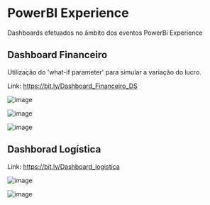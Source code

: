 # PowerBI Experience
 Dashboards efetuados no âmbito dos eventos PowerBi Experience

## Dashboard Financeiro

Utilização do 'what-if parameter' para simular a variação do lucro.


Link: https://bit.ly/Dashboard_Financeiro_DS

![image](https://user-images.githubusercontent.com/10911021/158082685-d02bb163-7e4d-41d6-9c24-ab44dd7b9007.png)

![image](https://user-images.githubusercontent.com/10911021/158082696-5aa31cb1-a0b1-4bb2-b81e-e2b1bbef451a.png)

![image](https://user-images.githubusercontent.com/10911021/158082727-cf70a9a2-6a34-4b46-a05c-de9629cae986.png)


## Dashborad Logística

Link:  https://bit.ly/Dashboard_logistica

![image](https://user-images.githubusercontent.com/10911021/158083250-1c2fc25e-8981-4a4c-9930-2dd906a8c3fe.png)

![image](https://user-images.githubusercontent.com/10911021/158083261-9f1629c5-df8f-47e7-ba54-047f3e1ced7f.png)
